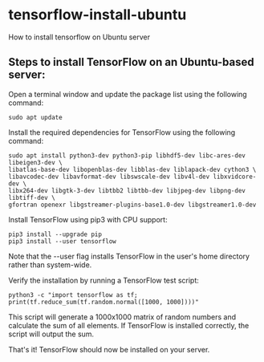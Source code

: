 # tensorflow-install-ubuntu
How to install tensorflow on Ubuntu server

## Steps to install TensorFlow on an Ubuntu-based server: ##

Open a terminal window and update the package list using the following command:

```
sudo apt update
```

Install the required dependencies for TensorFlow using the following command:

```
sudo apt install python3-dev python3-pip libhdf5-dev libc-ares-dev libeigen3-dev \
libatlas-base-dev libopenblas-dev libblas-dev liblapack-dev cython3 \
libavcodec-dev libavformat-dev libswscale-dev libv4l-dev libxvidcore-dev \
libx264-dev libgtk-3-dev libtbb2 libtbb-dev libjpeg-dev libpng-dev libtiff-dev \
gfortran openexr libgstreamer-plugins-base1.0-dev libgstreamer1.0-dev
```

Install TensorFlow using pip3 with CPU support:

```
pip3 install --upgrade pip
pip3 install --user tensorflow
```

Note that the --user flag installs TensorFlow in the user's home directory rather than system-wide.

Verify the installation by running a TensorFlow test script:

```
python3 -c "import tensorflow as tf; print(tf.reduce_sum(tf.random.normal([1000, 1000])))" 
```

This script will generate a 1000x1000 matrix of random numbers and calculate the sum of all elements. If TensorFlow is installed correctly, the script will output the sum.

That's it! TensorFlow should now be installed on your server.
